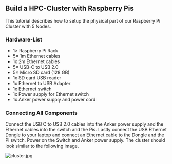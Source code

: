 ## Build a HPC-Cluster with Raspberry Pis

This tutorial describes how to setup the physical part of our Raspberry Pi Cluster with 5 Nodes.

### Hardware-List

* 1× Raspberry Pi Rack
* 5× 1m Ethernet cables
* 1x 2m Ethernet cables
* 5× USB-C to USB 2.0
* 5× Micro SD card (128 GB)
* 1x SD card USB reader
* 1x Ethernet to USB Adapter
* 1x Ethernet switch
* 1x Power supply for Ethernet switch
* 1x Anker power supply and power cord

### Connecting All Components

Connect the USB C to USB 2.0 cables into the Anker power supply and the Ethernet cables into the switch and the Pis. Lastly connect the USB Ethernet Dongle to your laptop and connect an Ethernet cable to the Dongle and the Pi switch. Power on the Switch and Anker power supply. The cluster should look similar to the following image.

![cluster.jpg](pictures/cluster.jpg)
